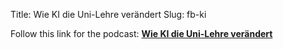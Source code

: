 Title: Wie KI die Uni-Lehre verändert
Slug: fb-ki

Follow this link for the podcast:
**[Wie KI die Uni-Lehre verändert](https://sound.orf.at/podcast/oe1/dimensionen/wie-ki-die-uni-lehre-veraendert)**
